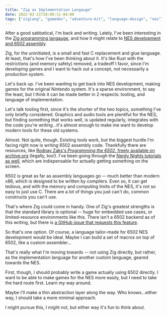 ```yaml
---
title: "Zig as Implementation Langauge"
date: 2022-03-21T18:09:11-04:00
tags: ["ziglang", "gamedev", "adventure-kit", "language-design", "nes"]
---
```


After a good sabbatical, I'm back and writing. Lately, I've been interesting in the [Zig programming langauge][1], and how it might relate to [NES development and 6502 assembly][2].

Zig, for the uninitiated, is a small and fast C replacement and glue language. At least, that's how I've been thinking about it. It's like Rust with the restrictions (and memory safety) removed, a tradeoff I favor, since I'm developing games and I want to hack out a concept, not necessarily a production system.

Let's back up. I've been wanting to get back into NES development, making games for the original Nintendo system. It's a sparse environment, to say the least, but I think it can be made better in 2 respects: tooling, and language of implementation.

Let's talk tooling first, since it's the shorter of the two topics, something I've only briefly considered. Graphics and audio tools are plentiful for the NES, but finding something that works well, is updated regularly, integrates with the code you're writing...it's almost enough to make me want to develop modern tools for these old systems.

Almost. Not quite, though. Existing tools work, but the biggest hurdle I'm facing right now is writing 6502 assembly code. Thankfully there are resources, like [Rodnay Zaks's _Programming the 6502_, freely available on archive.org][3] (legally, too!). I've been going through the [Nerdy Nights tutorials as well][4], which are indispensable for actually getting something on the screen.

6502 is great as far as assembly languages go -- much better than modern x86, which is designed to be written by compilers. Even so, it can get tedious, and with the memory and computing limits of the NES, it's not so easy to just use C. There are a lot of things you just can't do, common constructs you can't use.

That's where Zig could come in handy. One of Zig's greatest strengths is that the standard library is optional -- huge for embedded use cases, or limited-resource environments like this. There isn't a 6502 backend as of this writing, but there is [a GitHub issue that requests this feature][5].

So that's one option. Of course, a language tailor-made for 6502 NES development would be ideal. Maybe I can build a set of macros on top of 6502, like a custom assembler...

That's really what I'm moving towards -- not using Zig directly, but rather, as the implementation language for another custom language, geared towards the NES.

First, though, I should probably write a game actually using 6502 directly. I want to be able to make games for the NES more easily, but I need to take the hard route first. Learn my way around.

Maybe I'll make a thin abstraction layer along the way. Who knows...either way, I should take a more minimal approach.

I might pursue this, I might not, but either way it's fun to think about.

[1]: https://ziglang.org/
[2]: https://www.nesdev.org/wiki/Nesdev_Wiki
[3]: https://archive.org/details/Programming_the_6502_OCR
[4]: https://nerdy-nights.nes.science/
[5]: https://github.com/ziglang/zig/issues/6502